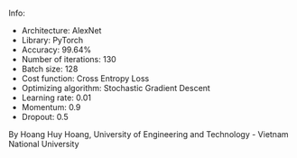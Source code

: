 Info:
- Architecture: AlexNet
- Library: PyTorch
- Accuracy: 99.64%
- Number of iterations: 130
- Batch size: 128
- Cost function: Cross Entropy Loss
- Optimizing algorithm: Stochastic Gradient Descent
- Learning rate: 0.01
- Momentum: 0.9
- Dropout: 0.5

By Hoang Huy Hoang, University of Engineering and Technology - Vietnam National University
